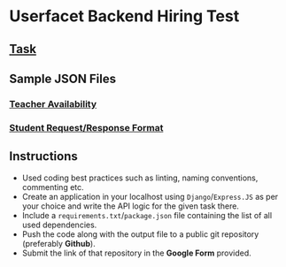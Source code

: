 # Userfacet Backend Hiring Test

## [Task](./task.md)


## Sample JSON Files

### [Teacher Availability](./teacher_availability.json)

### [Student Request/Response Format](./student.md)

## Instructions

- Used coding best practices such as linting, naming conventions, commenting etc.
- Create an application in your localhost using `Django`/`Express.JS` as per your choice and write the API logic for the given task there.
- Include a `requirements.txt`/`package.json` file containing the list of all used dependencies.
- Push the code along with the output file to a public git repository (preferably **Github**).
- Submit the link of that repository in the **Google Form** provided.

